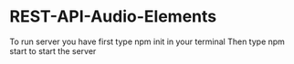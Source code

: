 # REST-API-Audio-Elements
To run server you have first type npm init in your terminal 
Then type npm start to start the server 
